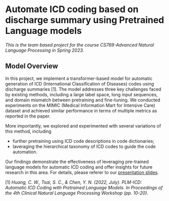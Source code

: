 # Automate ICD coding based on discharge summary using Pretrained Language models
*This is the team based project for the course CS769-Advanced Natural Language Processing in Spring 2023.* 

## Model Overview

In this project, we implement a transformer-based model for automatic generation of ICD (International Classification of Diseases) codes using discharge summaries [1]. The model addresses three key challenges faced by existing methods, including a large label space, long input sequences, and domain mismatch between pretraining and fine-tuning. We conducted experiments on the MIMIC (Medical Information Mart for Intensive Care) dataset and achieved similar performance in terms of multiple metrics as reported in the paper. 

More importantly, we explored and experimented with several variations of this method, including 
* further pretraining using ICD code descriptions in code dictionaries;
* laveraging the hierarchical taxonomy of ICD codes to guide the code automation.
  
Our findings demonstrate the effectiveness of leveraging pre-trained language models for automatic ICD coding and offer insights for future research in this area. For details, please referer to our [presentation slides](https://github.com/akhilperumalreddy/Automate-ICD-Coding/blob/main/Presentation_slides.pdf).

[1] *Huang, C. W., Tsai, S. C., & Chen, Y. N. (2022, July). PLM-ICD: Automatic ICD Coding with Pretrained Language Models. In Proceedings of the 4th Clinical Natural Language Processing Workshop (pp. 10-20)*.
